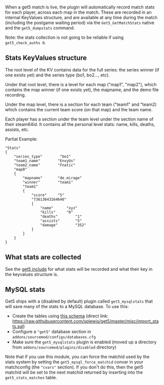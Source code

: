When a get5 match is live, the plugin will automatically record match stats for each player, across each map in the match. These are recorded in an internal KeyValues structure, and are available at any time during the match (including the postgame waiting period) via the ``Get5_GetMatchStats`` native and the ``get5_dumpstats`` command.

Note: the stats collection is not going to be reliable if using ``get5_check_auths 0``. 

## Stats KeyValues structure
The root level of the KV contains data for the full series: the series winner (if one exists yet) and the series type (bo1, bo2..., etc).

Under that root level, there is a level for each map ("map1", "map2"), which contains the map winner (if one exists yet), the mapname, and the demo file recording.

Under the map level, there is a section for each team ("team1" and "team2) which contains the current team score (on that map) and the team name.

Each player has a section under the team level under the section name of their steam64id. It contains all the personal level stats: name, kills, deaths, assists, etc.

Partial Example:
```
"Stats"
{
	"series_type"        "bo1"
	"team1_name"        "EnvyUs"
	"team2_name"        "Fnatic"
	"map0"
	{
		"mapname"		"de_mirage"
		"winner"		"team1"
		"team1"
		{
			"score"		"5"
			"73613643164646"
			{
				"name"		"xyz"
				"kills"		"0"
				"deaths"		"1"
				"assists"		"5"
				"damage"		"352"
			}
		}
	}
}
```

## What stats are collected
See the [get5 include](https://github.com/splewis/get5/blob/master/scripting/include/get5.inc#L160) for what stats will be recorded and what their key in the keyvalues structure is.

## MySQL stats

Get5 ships with a (disabled by default) plugin called ``get5_mysqlstats`` that will save many of the stats to a MySQL database. To use this:
- Create the tables using [this schema](https://github.com/splewis/get5/blob/master/misc/import_stats.sql) (direct link: https://raw.githubusercontent.com/splewis/get5/master/misc/import_stats.sql)
- Configure a ``"get5"`` database section in ``addons/sourcemod/configs/databases.cfg``
- Make sure the ``get5_mysqlstats`` plugin is enabled (moved up a directory from ``addons/sourcemod/plugins/disabled`` directory)

Note that if you use this module, you can force the matchid used by the stats system by setting the ``get5_mysql_force_matchid`` convar in your matchconfig (the ``"cvars"`` section). If you don't do this, then the get5 matchid will be set to the next matchid returned by inserting into the ``get5_stats_matches`` table.
